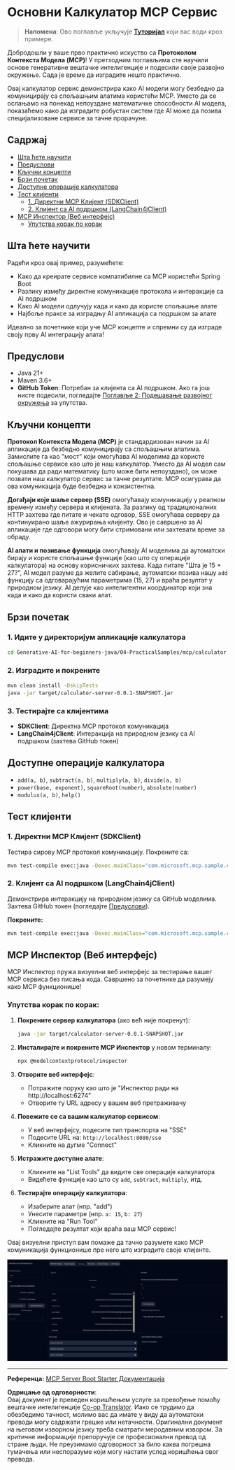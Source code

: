 <!--
CO_OP_TRANSLATOR_METADATA:
{
  "original_hash": "5bd7a347d6ed1d706443f9129dd29dd9",
  "translation_date": "2025-07-25T10:10:59+00:00",
  "source_file": "04-PracticalSamples/mcp/calculator/README.md",
  "language_code": "sr"
}
-->
# Основни Калкулатор MCP Сервис

>**Напомена**: Ово поглавље укључује [**Туторијал**](./TUTORIAL.md) који вас води кроз примере.

Добродошли у ваше прво практично искуство са **Протоколом Контекста Модела (MCP)**! У претходним поглављима сте научили основе генеративне вештачке интелигенције и подесили своје развојно окружење. Сада је време да изградите нешто практично.

Овај калкулатор сервис демонстрира како AI модели могу безбедно да комуницирају са спољашњим алатима користећи MCP. Уместо да се ослањамо на понекад непоуздане математичке способности AI модела, показаћемо како да изградите робустан систем где AI може да позива специјализоване сервисе за тачне прорачуне.

## Садржај

- [Шта ћете научити](../../../../../04-PracticalSamples/mcp/calculator)
- [Предуслови](../../../../../04-PracticalSamples/mcp/calculator)
- [Кључни концепти](../../../../../04-PracticalSamples/mcp/calculator)
- [Брзи почетак](../../../../../04-PracticalSamples/mcp/calculator)
- [Доступне операције калкулатора](../../../../../04-PracticalSamples/mcp/calculator)
- [Тест клијенти](../../../../../04-PracticalSamples/mcp/calculator)
  - [1. Директни MCP Клијент (SDKClient)](../../../../../04-PracticalSamples/mcp/calculator)
  - [2. Клијент са AI подршком (LangChain4jClient)](../../../../../04-PracticalSamples/mcp/calculator)
- [MCP Инспектор (Веб интерфејс)](../../../../../04-PracticalSamples/mcp/calculator)
  - [Упутства корак по корак](../../../../../04-PracticalSamples/mcp/calculator)

## Шта ћете научити

Радећи кроз овај пример, разумећете:
- Како да креирате сервисе компатибилне са MCP користећи Spring Boot
- Разлику између директне комуникације протокола и интеракције са AI подршком
- Како AI модели одлучују када и како да користе спољашње алате
- Најбоље праксе за изградњу AI апликација са подршком за алате

Идеално за почетнике који уче MCP концепте и спремни су да изграде своју прву AI интеграцију алата!

## Предуслови

- Java 21+
- Maven 3.6+
- **GitHub Token**: Потребан за клијента са AI подршком. Ако га још нисте подесили, погледајте [Поглавље 2: Подешавање развојног окружења](../../../02-SetupDevEnvironment/README.md) за упутства.

## Кључни концепти

**Протокол Контекста Модела (MCP)** је стандардизован начин за AI апликације да безбедно комуницирају са спољашњим алатима. Замислите га као "мост" који омогућава AI моделима да користе спољашње сервисе као што је наш калкулатор. Уместо да AI модел сам покушава да ради математику (што може бити непоуздано), он може позвати наш калкулатор сервис за тачне резултате. MCP осигурава да ова комуникација буде безбедна и конзистентна.

**Догађаји које шаље сервер (SSE)** омогућавају комуникацију у реалном времену између сервера и клијената. За разлику од традиционалних HTTP захтева где питате и чекате одговор, SSE омогућава серверу да континуирано шаље ажурирања клијенту. Ово је савршено за AI апликације где одговори могу бити стримовани или захтевати време за обраду.

**AI алати и позивање функција** омогућавају AI моделима да аутоматски бирају и користе спољашње функције (као што су операције калкулатора) на основу корисничких захтева. Када питате "Шта је 15 + 27?", AI модел разуме да желите сабирање, аутоматски позива нашу `add` функцију са одговарајућим параметрима (15, 27) и враћа резултат у природном језику. AI делује као интелигентни координатор који зна када и како да користи сваки алат.

## Брзи почетак

### 1. Идите у директоријум апликације калкулатора
```bash
cd Generative-AI-for-beginners-java/04-PracticalSamples/mcp/calculator
```

### 2. Изградите и покрените
```bash
mvn clean install -DskipTests
java -jar target/calculator-server-0.0.1-SNAPSHOT.jar
```

### 3. Тестирајте са клијентима
- **SDKClient**: Директна MCP протокол комуникација
- **LangChain4jClient**: Интеракција на природном језику са AI подршком (захтева GitHub токен)

## Доступне операције калкулатора

- `add(a, b)`, `subtract(a, b)`, `multiply(a, b)`, `divide(a, b)`
- `power(base, exponent)`, `squareRoot(number)`, `absolute(number)`
- `modulus(a, b)`, `help()`

## Тест клијенти

### 1. Директни MCP Клијент (SDKClient)
Тестира сирову MCP протокол комуникацију. Покрените са:
```bash
mvn test-compile exec:java -Dexec.mainClass="com.microsoft.mcp.sample.client.SDKClient" -Dexec.classpathScope=test
```

### 2. Клијент са AI подршком (LangChain4jClient)
Демонстрира интеракцију на природном језику са GitHub моделима. Захтева GitHub токен (погледајте [Предуслови](../../../../../04-PracticalSamples/mcp/calculator)).

**Покрените:**
```bash
mvn test-compile exec:java -Dexec.mainClass="com.microsoft.mcp.sample.client.LangChain4jClient" -Dexec.classpathScope=test
```

## MCP Инспектор (Веб интерфејс)

MCP Инспектор пружа визуелни веб интерфејс за тестирање вашег MCP сервиса без писања кода. Савршено за почетнике да разумеју како MCP функционише!

### Упутства корак по корак:

1. **Покрените сервер калкулатора** (ако већ није покренут):
   ```bash
   java -jar target/calculator-server-0.0.1-SNAPSHOT.jar
   ```

2. **Инсталирајте и покрените MCP Инспектор** у новом терминалу:
   ```bash
   npx @modelcontextprotocol/inspector
   ```

3. **Отворите веб интерфејс**:
   - Потражите поруку као што је "Инспектор ради на http://localhost:6274"
   - Отворите ту URL адресу у вашем веб претраживачу

4. **Повежите се са вашим калкулатор сервисом**:
   - У веб интерфејсу, подесите тип транспорта на "SSE"
   - Подесите URL на: `http://localhost:8080/sse`
   - Кликните на дугме "Connect"

5. **Истражите доступне алате**:
   - Кликните на "List Tools" да видите све операције калкулатора
   - Видећете функције као што су `add`, `subtract`, `multiply`, итд.

6. **Тестирајте операцију калкулатора**:
   - Изаберите алат (нпр. "add")
   - Унесите параметре (нпр. `a: 15`, `b: 27`)
   - Кликните на "Run Tool"
   - Погледајте резултат који враћа ваш MCP сервис!

Овај визуелни приступ вам помаже да тачно разумете како MCP комуникација функционише пре него што изградите своје клијенте.

![npx инспектор](../../../../../translated_images/tool.214c70103694335c4cfdc2d624373dfce4b0162f6aea089ac1da9051fb563b7f.sr.png)

---
**Референца:** [MCP Server Boot Starter Документација](https://docs.spring.io/spring-ai/reference/api/mcp/mcp-server-boot-starter-docs.html)

**Одрицање од одговорности**:  
Овај документ је преведен коришћењем услуге за превођење помоћу вештачке интелигенције [Co-op Translator](https://github.com/Azure/co-op-translator). Иако се трудимо да обезбедимо тачност, молимо вас да имате у виду да аутоматски преводи могу садржати грешке или нетачности. Оригинални документ на његовом изворном језику треба сматрати меродавним извором. За критичне информације препоручује се професионални превод од стране људи. Не преузимамо одговорност за било каква погрешна тумачења или неспоразуме који могу настати услед коришћења овог превода.